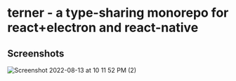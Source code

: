# terner - a type-sharing monorepo for react+electron and react-native

## Screenshots

![Screenshot 2022-08-13 at 10 11 52 PM (2)](https://user-images.githubusercontent.com/48734821/184503200-891b5bce-7894-4af1-bf8e-9ed4350ba7ae.png)

